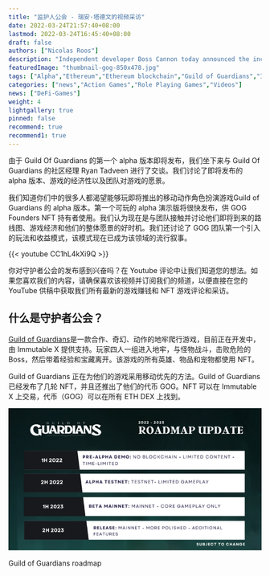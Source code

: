```yaml
---
title: "监护人公会 - 瑞安·塔德文的视频采访"
date: 2022-03-24T21:57:40+08:00
lastmod: 2022-03-24T16:45:40+08:00
draft: false
authors: ["Nicolas Roos"]
description: "Independent developer Boss Cannon today announced the incoming partnership with Polygon Studios to address the environmental impact of NFTs for their brand new arena card battle game, Wrejects. This partnership will also allow users to mint and trade NFTs for minimal gas fees."
featuredImage: "thumbnail-gog-850x478.jpg"
tags: ["Alpha","Ethereum","Ethereum blockchain","Guild of Guardians","Immutable","Immutable X","interview","mobile games","ryan tadveen","video"]
categories: ["news","Action Games","Role Playing Games","Videos"]
news: ["DeFi-Games"]
weight: 4
lightgallery: true
pinned: false
recommend: true
recommend1: true
---
```


由于 Guild Of Guardians 的第一个 alpha 版本即将发布，我们坐下来与 Guild Of Guardians 的社区经理 Ryan Tadveen 进行了交谈。我们讨论了即将发布的 alpha 版本、游戏的经济性以及团队对游戏的愿景。

<!--more-->

我们知道你们中的很多人都渴望能够玩即将推出的移动动作角色扮演游戏Guild of Guardians 的 alpha 版本。第一个可玩的 alpha 演示版将很快发布，供 GOG Founders NFT 持有者使用。我们认为现在是与团队接触并讨论他们即将到来的路线图、游戏经济和他们的整体愿景的好时机。我们还讨论了 GOG 团队第一个引入的玩法和收益模式，该模式现在已成为该领域的流行叙事。

{{< youtube CC1hL4kXi9Q >}}

你对守护者公会的发布感到兴奋吗？在 Youtube 评论中让我们知道您的想法。如果您喜欢我们的内容，请确保喜欢该视频并订阅我们的频道，以便直接在您的 YouTube 供稿中获取我们所有最新的游戏赚钱和 NFT 游戏评论和采访。

## 什么是守护者公会？

[Guild of Guardians](https://www.guildofguardians.com/)是一款合作、奇幻、动作的地牢爬行游戏，目前正在开发中，由 Immutable X 提供支持。玩家四人一组进入地牢，与怪物战斗，击败危险的 Boss，然后带着经验和宝藏离开。该游戏的所有英雄、物品和宠物都使用 NFT。

Guild of Guardians 正在为他们的游戏采用移动优先的方法。Guild of Guardians 已经发布了几轮 NFT，并且还推出了他们的代币 GOG。NFT 可以在 Immutable X 上交易，代币（GOG）可以在所有 ETH DEX 上找到。

![Guild of Guardians roadmap](GuildOfGuardiansg_roadmap_english.jpg)

Guild of Guardians roadmap